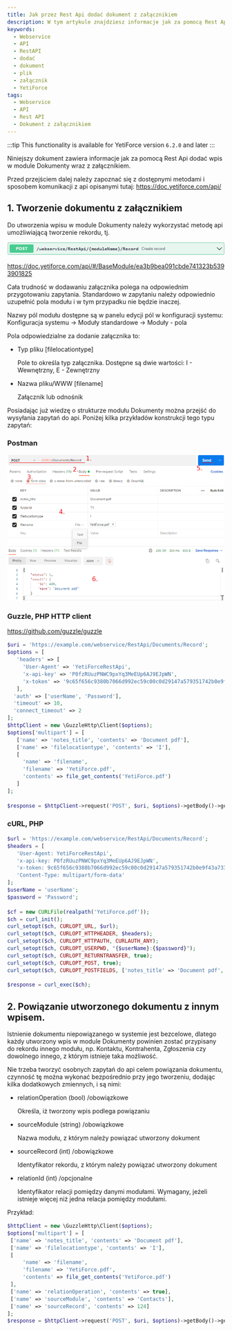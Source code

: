 ```yaml
---
title: Jak przez Rest Api dodać dokument z załącznikiem
description: W tym artykule znajdziesz informacje jak za pomocą Rest Api dodać wpis w module Dokumenty wraz z załącznikiem
keywords:
  - Webservice
  - API
  - RestAPI
  - dodać
  - dokument
  - plik
  - załącznik
  - YetiForce
tags:
  - Webservice
  - API
  - Rest API
  - Dokument z załącznikiem
---
```


:::tip This functionality is available for YetiForce version `6.2.0` and later
:::

Niniejszy dokument zawiera informacje jak za pomocą Rest Api dodać wpis w module Dokumenty wraz z załącznikiem.

Przed przejściem dalej należy zapoznać się z dostępnymi metodami i sposobem komunikacji z api opisanymi tutaj: https://doc.yetiforce.com/api/

## 1. Tworzenie dokumentu z załącznikiem

Do utworzenia wpisu w module Dokumenty należy wykorzystać metodę api umożliwiającą tworzenie rekordu, tj.

![create-record](create-record.png)

https://doc.yetiforce.com/api/#/BaseModule/ea3b9bea091cbde741323b5393901825

Cała trudność w dodawaniu załącznika polega na odpowiednim przygotowaniu zapytania. Standardowo w zapytaniu należy odpowiednio uzupełnić pola modułu i w tym przypadku nie będzie inaczej.

Nazwy pól modułu dostępne są w panelu edycji pól w konfiguracji systemu: Konfiguracja systemu -> Moduły standardowe -> Moduły - pola

Pola odpowiedzialne za dodanie załącznika to:

- Typ pliku [filelocationtype]

  Pole to określa typ załącznika. Dostępne są dwie wartości: I - Wewnętrzny, E - Zewnętrzny

- Nazwa pliku/WWW [filename]

  Załącznik lub odnośnik

Posiadając już wiedzę o strukturze modułu Dokumenty można przejść do wysyłania zapytań do api. Poniżej kilka przykładów konstrukcji tego typu zapytań:

### Postman

![create record Postman](create-record-PostmanApiDoc2.png)

### Guzzle, PHP HTTP client

https://github.com/guzzle/guzzle

```php
$uri = 'https://example.com/webservice/RestApi/Documents/Record';
$options = [
   'headers' => [
     'User-Agent' => 'YetiForceRestApi',
     'x-api-key' => 'P0fzRUuzPNWC9pxYq3MeEUp6AJ9EJpWN',
     'x-token' => '9c65f656c9380b7066d992ec59c00c0d29147a579351742b0e9f43a73312f5be',
   ],
  'auth' => ['userName', 'Password'],
  'timeout' => 10,
  'connect_timeout' => 2
];
$httpClient = new \GuzzleHttp\Client($options);
$options['multipart'] = [
   ['name' => 'notes_title', 'contents' => 'Document pdf'],
   ['name' => 'filelocationtype', 'contents' => 'I'],
   [
     'name' => 'filename',
     'filename' => 'YetiForce.pdf',
     'contents' => file_get_contents('YetiForce.pdf')
   ]
];

$response = $httpClient->request('POST', $uri, $options)->getBody()->getContents();
```

### cURL, PHP

```php
$url = 'https://example.com/webservice/RestApi/Documents/Record';
$headers = [
   'User-Agent: YetiForceRestApi',
   'x-api-key: P0fzRUuzPNWC9pxYq3MeEUp6AJ9EJpWN',
   'x-token: 9c65f656c9380b7066d992ec59c00c0d29147a579351742b0e9f43a73312f5be',
   'Content-Type: multipart/form-data'
];
$userName = 'userName';
$password = 'Password';

$cf = new CURLFile(realpath('YetiForce.pdf'));
$ch = curl_init();
curl_setopt($ch, CURLOPT_URL, $url);
curl_setopt($ch, CURLOPT_HTTPHEADER, $headers);
curl_setopt($ch, CURLOPT_HTTPAUTH, CURLAUTH_ANY);
curl_setopt($ch, CURLOPT_USERPWD, "{$userName}:{$password}");
curl_setopt($ch, CURLOPT_RETURNTRANSFER, true);
curl_setopt($ch, CURLOPT_POST, true);
curl_setopt($ch, CURLOPT_POSTFIELDS, ['notes_title' => 'Document pdf', 'filelocationtype' => 'I', 'filename' => $cf]);

$response = curl_exec($ch);
```

## 2. Powiązanie utworzonego dokumentu z innym wpisem.

Istnienie dokumentu niepowiązanego w systemie jest bezcelowe, dlatego każdy utworzony wpis w module Dokumenty powinien zostać przypisany do rekordu innego modułu, np. Kontaktu, Kontrahenta, Zgłoszenia czy dowolnego innego, z którym istnieje taka możliwość.

Nie trzeba tworzyć osobnych zapytań do api celem powiązania dokumentu, czynność tę można wykonać bezpośrednio przy jego tworzeniu, dodając kilka dodatkowych zmiennych, i są nimi:

- relationOperation (bool) /obowiązkowe

  Określa, iż tworzony wpis podlega powiązaniu

- sourceModule (string) /obowiązkowe

  Nazwa modułu, z którym należy powiązać utworzony dokument

- sourceRecord (int) /obowiązkowe

  Identyfikator rekordu, z którym należy powiązać utworzony dokument

- relationId (int) /opcjonalne

  Identyfikator relacji pomiędzy danymi modułami.
  Wymagany, jeżeli istnieje więcej niż jedna relacja pomiędzy modułami.

Przykład:

```php
$httpClient = new \GuzzleHttp\Client($options);
$options['multipart'] = [
 ['name' => 'notes_title', 'contents' => 'Document pdf'],
 ['name' => 'filelocationtype', 'contents' => 'I'],
 [
     'name' => 'filename',
     'filename' => 'YetiForce.pdf',
     'contents' => file_get_contents('YetiForce.pdf')
 ],
 ['name' => 'relationOperation', 'contents' => true],
 ['name' => 'sourceModule', 'contents' => 'Contacts'],
 ['name' => 'sourceRecord', 'contents' => 124]
];
$response = $httpClient->request('POST', $uri, $options)->getBody()->getContents();
```
